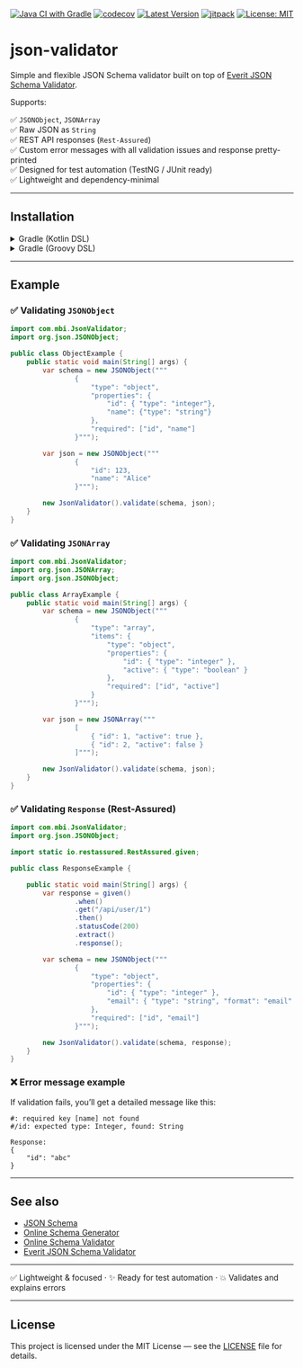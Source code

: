 [![Java CI with Gradle](https://github.com/mbi88/json-validator/actions/workflows/gradle.yml/badge.svg)](https://github.com/mbi88/json-validator/actions/workflows/gradle.yml)
[![codecov](https://codecov.io/gh/mbi88/json-validator/branch/master/graph/badge.svg)](https://codecov.io/gh/mbi88/json-validator)
[![Latest Version](https://img.shields.io/github/v/tag/mbi88/json-validator?label=version)](https://github.com/mbi88/json-validator/releases)
[![jitpack](https://jitpack.io/v/mbi88/json-validator.svg)](https://jitpack.io/#mbi88/json-validator)
[![License: MIT](https://img.shields.io/badge/License-MIT-yellow.svg)](LICENSE)


# json-validator

Simple and flexible JSON Schema validator built on top of [Everit JSON Schema Validator](https://github.com/everit-org/json-schema).

Supports:

✅ `JSONObject`, `JSONArray`  
✅ Raw JSON as `String`  
✅ REST API responses (`Rest-Assured`)  
✅ Custom error messages with all validation issues and response pretty-printed  
✅ Designed for test automation (TestNG / JUnit ready)  
✅ Lightweight and dependency-minimal

---

## Installation

<details>
<summary>Gradle (Kotlin DSL)</summary>

```kotlin  
implementation("com.mbi:json-validator:1.0")  
```

</details>  
<details>  
<summary>Gradle (Groovy DSL)</summary>

```groovy  
implementation 'com.mbi:json-validator:1.0'  
```

</details>

---

## Example

### ✅ Validating `JSONObject`

```java
import com.mbi.JsonValidator;
import org.json.JSONObject;

public class ObjectExample {
    public static void main(String[] args) {
        var schema = new JSONObject("""
                {
                    "type": "object",
                    "properties": {
                        "id": { "type": "integer"},
                        "name": {"type": "string"}
                    },
                    "required": ["id", "name"]
                }""");

        var json = new JSONObject("""
                {
                    "id": 123,
                    "name": "Alice"
                }""");

        new JsonValidator().validate(schema, json);
    }
}
```

### ✅ Validating `JSONArray`

```java
import com.mbi.JsonValidator;
import org.json.JSONArray;
import org.json.JSONObject;

public class ArrayExample {
    public static void main(String[] args) {
        var schema = new JSONObject("""
                {
                    "type": "array",
                    "items": {
                        "type": "object",
                        "properties": {
                            "id": { "type": "integer" },
                            "active": { "type": "boolean" }
                        },
                        "required": ["id", "active"]
                    }
                }""");

        var json = new JSONArray("""
                [
                    { "id": 1, "active": true },
                    { "id": 2, "active": false }
                ]""");

        new JsonValidator().validate(schema, json);
    }
}
```

### ✅ Validating `Response` (Rest-Assured)

```java
import com.mbi.JsonValidator;
import org.json.JSONObject;

import static io.restassured.RestAssured.given;

public class ResponseExample {

    public static void main(String[] args) {
        var response = given()
                .when()
                .get("/api/user/1")
                .then()
                .statusCode(200)
                .extract()
                .response();

        var schema = new JSONObject("""
                {
                    "type": "object",
                    "properties": {
                        "id": { "type": "integer" },
                        "email": { "type": "string", "format": "email" }
                    },
                    "required": ["id", "email"]
                }""");

        new JsonValidator().validate(schema, response);
    }
}
```

### ❌ Error message example

If validation fails, you’ll get a detailed message like this:

```
#: required key [name] not found  
#/id: expected type: Integer, found: String

Response:
{
    "id": "abc"
}
```

---

## See also

- [JSON Schema](https://json-schema.org/)
- [Online Schema Generator](https://jsonschema.net/)
- [Online Schema Validator](http://www.jsonschemavalidator.net/)
- [Everit JSON Schema Validator](https://github.com/everit-org/json-schema)

---

✅ Lightweight & focused · ✨ Ready for test automation · 💥 Validates and explains errors

---

## License

This project is licensed under the MIT License — see the [LICENSE](LICENSE) file for details.
